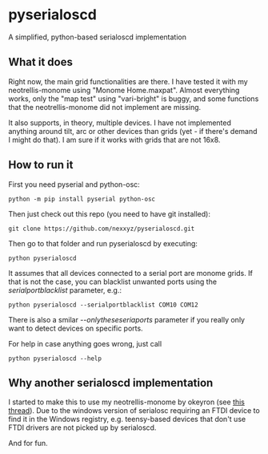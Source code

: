 # pyserialoscd

A simplified, python-based serialoscd implementation

## What it does

Right now, the main grid functionalities are there. I have tested it with my neotrellis-monome using "Monome Home.maxpat". Almost everything works, only the "map test" using "vari-bright" is buggy, and some functions that the neotrellis-monome did not implement are missing.

It also supports, in theory, multiple devices. I have not implemented anything around tilt, arc or other devices than grids (yet - if there's demand I might do that). I am sure if it works with grids that are not 16x8.

## How to run it

First you need pyserial and python-osc:

    python -m pip install pyserial python-osc

Then just check out this repo (you need to have git installed):

    git clone https://github.com/nexxyz/pyserialoscd.git

Then go to that folder and run pyserialoscd by executing:

    python pyserialoscd

It assumes that all devices connected to a serial port are monome grids. If that is not the case, you can blacklist unwanted ports using the *serialportblacklist* parameter, e.g.:

    python pyserialoscd --serialportblacklist COM10 COM12

There is also a smilar *--onlytheseseriaports* parameter if you really only want to detect devices on specific ports.

For help in case anything goes wrong, just call

    python pyserialoscd --help

## Why another serialoscd implementation

I started to make this to use my neotrellis-monome by okeyron (see [this thread](https://github.com/okyeron/neotrellis-monome)). Due to the windows version of serialosc requiring an FTDI device to find it in the Windows registry, e.g. teensy-based devices that don't use FTDI drivers are not picked up by serialoscd.

And for fun.
